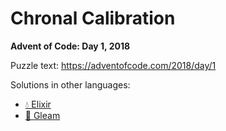 # Chronal Calibration

**Advent of Code: Day 1, 2018**

Puzzle text: <https://adventofcode.com/2018/day/1>

Solutions in other languages:

- [💧 Elixir](../../../elixir/lib/2018/01_chronal_calibration)
- [🌠 Gleam](../../../gleam/aoc/src/aoc_2018/README_day_1.md)
